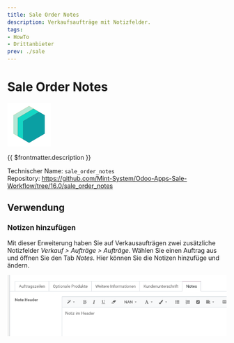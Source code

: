 ```yaml
---
title: Sale Order Notes
description: Verkaufsaufträge mit Notizfelder.
tags:
- HowTo
- Drittanbieter
prev: ./sale
---
```

# Sale Order Notes
![icon_oms_box](attachments/icons_odoo_mint_system.png)

{{ $frontmatter.description }}

Technischer Name: `sale_order_notes`\
Repository: <https://github.com/Mint-System/Odoo-Apps-Sale-Workflow/tree/16.0/sale_order_notes>

## Verwendung

### Notizen hinzufügen

Mit dieser Erweiterung haben Sie auf Verkausaufträgen zwei zusätzliche Notizfelder *Verkauf > Aufträge > Aufträge*. Wählen Sie einen Auftrag aus und öffnen Sie den Tab *Notes*. Hier können Sie die Notizen hinzufüge und ändern.

![Sale Order Notes Verkaufsauftrag Tab Notes](attachments/Sale%20Order%20Notes%20Verkaufsauftrag%20Tab%20Notes.png)